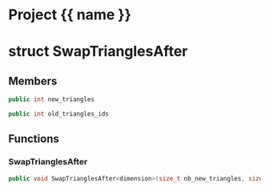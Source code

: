 <script setup>
import {useRoute} from 'vitepress'
const {path} = useRoute()
const tokens = path.split('/')
const words = tokens[2].split('-');
for (let i = 0; i < words.length; i++) {
    words[i] = words[i].charAt(0).toUpperCase() + words[i].slice(1);
    words[i] = words[i].replace('geode', 'Geode')
}
const name = words.join('-');
</script>
# Project {{ name }}

# struct SwapTrianglesAfter


## Members

```cpp
public int new_triangles

```

```cpp
public int old_triangles_ids

```



## Functions

### SwapTrianglesAfter

```cpp
public void SwapTrianglesAfter<dimension>(size_t nb_new_triangles, size_t nb_old_triangles)
```




